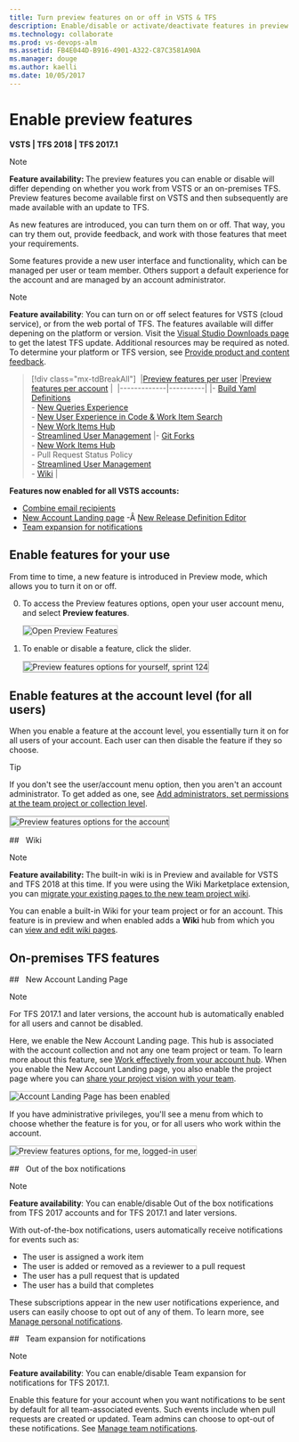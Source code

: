 ```yaml
---
title: Turn preview features on or off in VSTS & TFS  
description: Enable/disable or activate/deactivate features in preview at the user, team project, or account level  
ms.technology: collaborate
ms.prod: vs-devops-alm
ms.assetid: FB4E044D-B916-4901-A322-C87C3581A90A
ms.manager: douge
ms.author: kaelli
ms.date: 10/05/2017   
---
```



# Enable preview features 

<b> VSTS | TFS 2018 | TFS 2017.1</b>

>[!NOTE]    
><b>Feature availability: </b>The preview features you can enable or disable will differ depending on whether you work from VSTS or an on-premises TFS. Preview features become available first on VSTS and then subsequently are made available with an update to TFS. 

As new features are introduced, you can turn them on or off. That way, you can try them out, provide feedback, and work with those features that meet your requirements.  

Some features provide a new user interface and functionality, which can be managed per user or team member. Others support a default experience for the account and are managed by an account administrator. 
 
>[!NOTE]  
>**Feature availability**:  You can turn on or off select features for VSTS (cloud service), or from the web portal of TFS. The features available will differ depening on the platform or version. Visit the [Visual Studio Downloads page](https://www.visualstudio.com/downloads/download-visual-studio-vs) to get the latest TFS update. Additional resources may be required as noted. To determine your platform or TFS version, see [Provide product and content feedback](../user-guide/provide-feedback.md#platform-version).

> [!div class="mx-tdBreakAll"] 
> |[Preview features per user](#user-level) |[Preview features per account](#account-level) | 
> |-------------|----------|
> |- [Build Yaml Definitions](https://go.microsoft.com/fwlink/?linkid=852344)<br/>-  [New Queries Experience](../work/track/view-run-query.md)<br/>-  [New User Experience in Code & Work Item Search](https://docs.microsoft.com/en-us/vsts/release-notes/2017/oct-06-vsts#code)<br/>- [New Work Items Hub](../work/work-items/view-add-work-items.md)<br/>- [Streamlined User Management](../accounts/add-account-users-assign-access-levels.md) |- [Git Forks](../git/concepts/forks.md)<br/>- [New Work Items Hub](../work/work-items/view-add-work-items.md)<br/>- Pull Request Status Policy<br/>-  [Streamlined User Management](../accounts/add-account-users-assign-access-levels.md) <br/>- [Wiki](#wiki) |

**Features now enabled for all VSTS accounts:**
- [Combine email recipients](manage-team-notifications.md)  
- [New Account Landing page](../user-guide/account-home-pages.md)
-Â [New Release Definition Editor](../build-release/archive/preview/release-definition-editor.md) 
- [Team expansion for notifications](#team-expansion-notifications) 

<a id="user-level">  </a>
## Enable features for your use  

From time to time, a new feature is introduced in Preview mode, which allows you to turn it on or off. 

0. To access the Preview features options, open your user account menu, and select **Preview features**. 

	<img src="../_shared/_img/preview-features-open.png" alt="Open Preview Features" style="border: 1px solid #C3C3C3;" />  

0. To enable or disable a feature, click the slider. 

	<img src="_img/preview-features-user-level-s124.png" alt="Preview features options for yourself, sprint 124" style="border: 2px solid #C3C3C3;" />


<a id="account-level">  </a>
## Enable features at the account level (for all users)  

When you enable a feature at the account level, you essentially turn it on for all users of your account. Each user can then disable the feature if they so choose.

>[!TIP]  
>If you don't see the user/account menu option, then you aren't an account administrator. To get added as one, see [Add administrators, set permissions at the team project or collection level](../security/set-project-collection-level-permissions.md).  

<img src="_img/preview-features-account-s124.png" alt="Preview features options for the account" style="border: 2px solid #C3C3C3;" />

<!---
<img align="top" src="_img/preview-features-admin-s117.png" alt="Preview features options for the account" style="border: 1px solid #C3C3C3;" />   <img align="top" src="_img/preview-features-admin-s117-2.png" alt="Preview features options for the account" style="border: 1px solid #CCCCCC">  
-->


<a id="wiki">  </a>
##&nbsp;&nbsp;&nbsp;Wiki 

>[!NOTE]  
><b>Feature availability: </b>The built-in wiki is in Preview and available for VSTS and TFS 2018 at this time. If you were using the Wiki Marketplace extension, you can [migrate your existing pages to the new team project wiki](migrate-extension-wiki-pages.md). 
>
You can enable a built-in Wiki for your team project or for an account. This feature is in preview and when enabled adds a **Wiki** hub from which you can [view and edit wiki pages](add-edit-wiki.md). 


## On-premises TFS features 

##&nbsp;&nbsp;&nbsp;New Account Landing Page  

>[!NOTE]    
>For TFS 2017.1 and later versions, the account hub is automatically enabled for all users and cannot be disabled.
    
Here, we enable the New Account Landing page. This hub is associated with the account collection and not any one team project or team. To learn more about this feature, see [Work effectively from your account hub](../user-guide/account-home-pages.md). When you enable the New Account Landing page, you also enable the project page where you can [share your project vision with your team](project-vision-status.md).

<img src="../_shared/_img/preview-features-account-landing-off-on.png" alt="Account Landing Page has been enabled " style="border: 1px solid #C3C3C3;" />  

If you have administrative privileges, you'll see a menu from which to choose whether the feature is for you, or for all users who work within the account. 

<img src="_img/preview-features-user-level.png" alt="Preview features options, for me, logged-in user" style="border: 1px solid #C3C3C3;" />   



<a id="oob-notifications">  </a>
##&nbsp;&nbsp;&nbsp;Out of the box notifications 

>[!NOTE]  
>**Feature availability**: You can enable/disable Out of the box notifications from TFS 2017 accounts and for TFS 2017.1 and later versions. 

With out-of-the-box notifications, users automatically receive notifications for events such as:

* The user is assigned a work item  
* The user is added or removed as a reviewer to a pull request  
* The user has a pull request that is updated  
* The user has a build that completes  

These subscriptions appear in the new user notifications experience, and users can easily choose to opt out of any of them. To learn more, see [Manage personal notifications](../notifications/manage-personal-notifications.md). 

<!---
<a id="task-tool-installers">  </a>
### Task tool installers

We're adding some tool installer tasks to enable your build or release process to lazily install tool sets. So now you can install dependencies on hosted agents and test and validate your app on multiple versions of a tool set. See [Tool installers](../build-release/concepts/process/tasks.md#tool-installers).

-->


<a id="team-expansion-notifications">  </a>
##&nbsp;&nbsp;&nbsp;Team expansion for notifications 

>[!NOTE]  
>**Feature availability**: You can enable/disable Team expansion for notifications for TFS 2017.1. 

Enable this feature for your account when you want notifications to be sent by default for all team-associated events. Such events include when pull requests are created or updated. Team admins can choose to opt-out of these notifications. See [Manage team notifications](manage-team-notifications.md).  
 

<!---
New features with S126: 
* Approve gates in release - https://aka.ms/vsrmgates; individual and account 
* New boards Hub
* New Dashboards Experience
* New experience in Code & Work Item search and new Wiki search

--> 